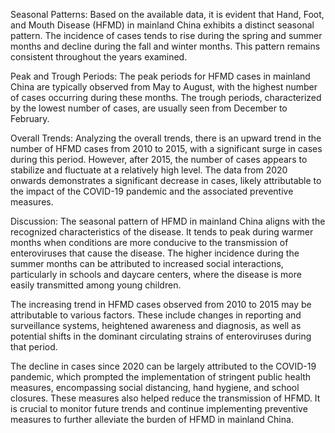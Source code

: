 Seasonal Patterns: Based on the available data, it is evident that Hand, Foot, and Mouth Disease (HFMD) in mainland China exhibits a distinct seasonal pattern. The incidence of cases tends to rise during the spring and summer months and decline during the fall and winter months. This pattern remains consistent throughout the years examined.

Peak and Trough Periods: The peak periods for HFMD cases in mainland China are typically observed from May to August, with the highest number of cases occurring during these months. The trough periods, characterized by the lowest number of cases, are usually seen from December to February.

Overall Trends: Analyzing the overall trends, there is an upward trend in the number of HFMD cases from 2010 to 2015, with a significant surge in cases during this period. However, after 2015, the number of cases appears to stabilize and fluctuate at a relatively high level. The data from 2020 onwards demonstrates a significant decrease in cases, likely attributable to the impact of the COVID-19 pandemic and the associated preventive measures.

Discussion: The seasonal pattern of HFMD in mainland China aligns with the recognized characteristics of the disease. It tends to peak during warmer months when conditions are more conducive to the transmission of enteroviruses that cause the disease. The higher incidence during the summer months can be attributed to increased social interactions, particularly in schools and daycare centers, where the disease is more easily transmitted among young children.

The increasing trend in HFMD cases observed from 2010 to 2015 may be attributable to various factors. These include changes in reporting and surveillance systems, heightened awareness and diagnosis, as well as potential shifts in the dominant circulating strains of enteroviruses during that period.

The decline in cases since 2020 can be largely attributed to the COVID-19 pandemic, which prompted the implementation of stringent public health measures, encompassing social distancing, hand hygiene, and school closures. These measures also helped reduce the transmission of HFMD. It is crucial to monitor future trends and continue implementing preventive measures to further alleviate the burden of HFMD in mainland China.